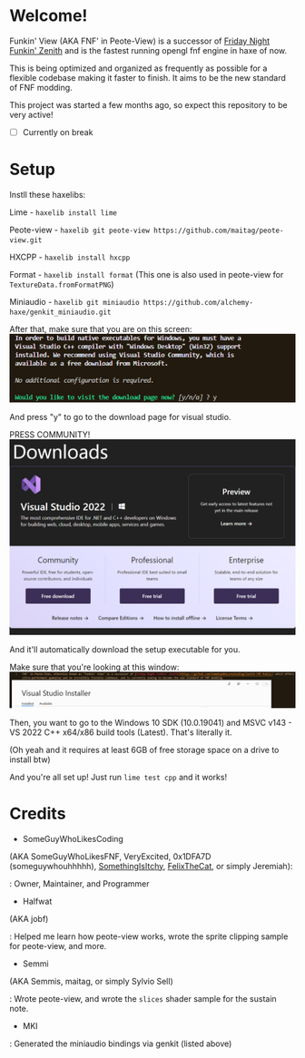 # Welcome!

Funkin' View (AKA FNF' in Peote-View) is a successor of [Friday Night Funkin' Zenith](https://github.com/SomeGuyWhoLovesCoding/Zenith-FNF-Public) and is the fastest running opengl fnf engine in haxe of now.

This is being optimized and organized as frequently as possible for a flexible codebase making it faster to finish. It aims to be the new standard of FNF modding.

This project was started a few months ago, so expect this repository to be very active!

* [ ] Currently on break

# Setup

Instll these haxelibs:

Lime - ``haxelib install lime``

Peote-view - ``haxelib git peote-view https://github.com/maitag/peote-view.git``

HXCPP - ``haxelib install hxcpp``

Format - ``haxelib install format`` (This one is also used in peote-view for `TextureData.fromFormatPNG`)

Miniaudio - ``haxelib git miniaudio https://github.com/alchemy-haxe/genkit_miniaudio.git``

After that, make sure that you are on this screen:![img](repo_assets/image-1.png)

And press "y" to go to the download page for visual studio.

PRESS COMMUNITY!![img](repo_assets/image-2.png)

And it'll automatically download the setup executable for you.

Make sure that you're looking at this window:![img](repo_assets/image.png)

Then, you want to go to the Windows 10 SDK (10.0.19041) and MSVC v143 - VS 2022 C++ x64/x86 build tools (Latest). That's literally it.

(Oh yeah and it requires at least 6GB of free storage space on a drive to install btw)

And you're all set up! Just run `lime test cpp` and it works!

# Credits

- SomeGuyWhoLikesCoding

(AKA SomeGuyWhoLikesFNF, VeryExcited, 0x1DFA7D (someguywhouhhhhh), [SomethingIsItchy](https://somethingisitchy.itch.io), [FelixTheCat](https://gamejolt.com/@SomeGuyWhoLikesFNF), or simply Jeremiah):

: Owner, Maintainer, and Programmer

- Halfwat

(AKA jobf)

: Helped me learn how peote-view works, wrote the sprite clipping sample for peote-view, and more.

- Semmi

(AKA Semmis, maitag, or simply Sylvio Sell)

: Wrote peote-view, and wrote the `slices` shader sample for the sustain note.

- MKI

: Generated the miniaudio bindings via genkit (listed above)

